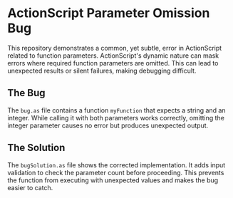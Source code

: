 # ActionScript Parameter Omission Bug

This repository demonstrates a common, yet subtle, error in ActionScript related to function parameters.  ActionScript's dynamic nature can mask errors where required function parameters are omitted. This can lead to unexpected results or silent failures, making debugging difficult.

## The Bug
The `bug.as` file contains a function `myFunction` that expects a string and an integer.  While calling it with both parameters works correctly, omitting the integer parameter causes no error but produces unexpected output.

## The Solution
The `bugSolution.as` file shows the corrected implementation. It adds input validation to check the parameter count before proceeding. This prevents the function from executing with unexpected values and makes the bug easier to catch.